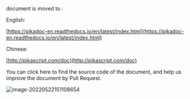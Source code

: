 document is moved to :

English:

[https://pikadoc-en.readthedocs.io/en/latest/index.html](https://pikadoc-en.readthedocs.io/en/latest/index.html)

Chinese:

[http://pikascript.com/doc](http://pikascript.com/doc)



You can click here to find the source code of the document, and help us improve the document by Pull Request.

![image-20220522151108654](assets/image-20220522151108654.png)
